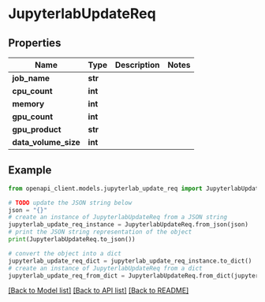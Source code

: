 # JupyterlabUpdateReq


## Properties

Name | Type | Description | Notes
------------ | ------------- | ------------- | -------------
**job_name** | **str** |  | 
**cpu_count** | **int** |  | 
**memory** | **int** |  | 
**gpu_count** | **int** |  | 
**gpu_product** | **str** |  | 
**data_volume_size** | **int** |  | 

## Example

```python
from openapi_client.models.jupyterlab_update_req import JupyterlabUpdateReq

# TODO update the JSON string below
json = "{}"
# create an instance of JupyterlabUpdateReq from a JSON string
jupyterlab_update_req_instance = JupyterlabUpdateReq.from_json(json)
# print the JSON string representation of the object
print(JupyterlabUpdateReq.to_json())

# convert the object into a dict
jupyterlab_update_req_dict = jupyterlab_update_req_instance.to_dict()
# create an instance of JupyterlabUpdateReq from a dict
jupyterlab_update_req_from_dict = JupyterlabUpdateReq.from_dict(jupyterlab_update_req_dict)
```
[[Back to Model list]](../README.md#documentation-for-models) [[Back to API list]](../README.md#documentation-for-api-endpoints) [[Back to README]](../README.md)


